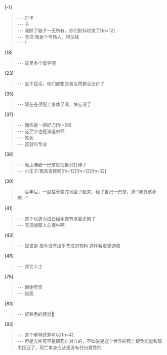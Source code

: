 
[-1] 
>--- 打卡<br>
>--- 卡<br>
>--- 我除了脑子一无所有，你们别抖机灵了[fn=12]<br>
>--- 苍须:我是个可怜人，得加钱<br>
>--- 1<br>

[18] 
>--- 这里多个低字吧<br>

[23] 
>--- 这不屁话，他们都想交易当然都会压价了<br>

[35] 
>--- 现在苍须配上身体了没，快忘没了<br>

[37] 
>--- 愧疚是一把好刀[fn=58]<br>
>--- 这至少也是演道宗师<br>
>--- 笑死<br>
>--- 这就叫专业<br>

[38] 
>--- 晚上睡醒一巴掌就把自己打碎了<br>
>--- 小王子:我真该死啊[fn=12][fn=12][fn=12]<br>

[39] 
>--- 百年后，一副枯骨突兀地坐了起来，给了自己一巴掌，道:"我真该死啊！"<br>

[41] 
>--- 这个以退为进已经稍微有点耍无赖了<br>
>--- 苍须揣摩人心很牛啊<br>

[43] 
>--- 应该是    根本没有出乎苍须的预料
这样看着更通顺<br>

[46] 
>--- 其它人士<br>

[78] 
>--- 谢谢夸奖<br>
>--- 抬高<br>

[83] 
>--- 好熟悉的感觉🤔<br>

[93] 
>--- 这个解释还算可以[fn=4]<br>
>--- 但是光终究不是跟死亡对立的，不如说是这个世界的死亡跟负能量和暗太接近了，死亡本身应该是没有任何属性的<br>
